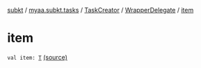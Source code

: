 [subkt](../../../index.md) / [myaa.subkt.tasks](../../index.md) / [TaskCreator](../index.md) / [WrapperDelegate](index.md) / [item](./item.md)

# item

`val item: `[`T`](index.md#T) [(source)](https://github.com/Myaamori/SubKt/blob/master/src/main/kotlin/myaa/subkt/tasks/tasks.kt#L242)